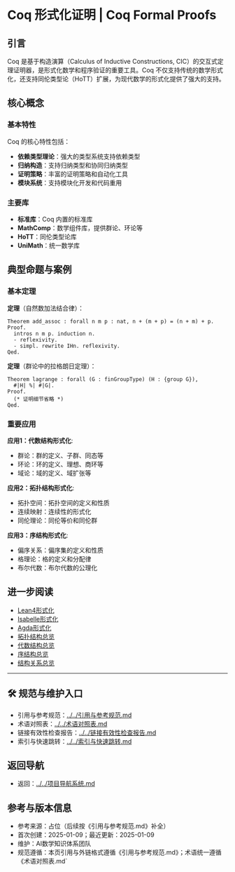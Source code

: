 # Coq 形式化证明 | Coq Formal Proofs

## 引言

Coq 是基于构造演算（Calculus of Inductive Constructions, CIC）的交互式定理证明器，是形式化数学和程序验证的重要工具。Coq 不仅支持传统的数学形式化，还支持同伦类型论（HoTT）扩展，为现代数学的形式化提供了强大的支持。

## 核心概念

### 基本特性

Coq 的核心特性包括：

- **依赖类型理论**：强大的类型系统支持依赖类型
- **归纳构造**：支持归纳类型和协同归纳类型
- **证明策略**：丰富的证明策略和自动化工具
- **模块系统**：支持模块化开发和代码重用

### 主要库

- **标准库**：Coq 内置的标准库
- **MathComp**：数学组件库，提供群论、环论等
- **HoTT**：同伦类型论库
- **UniMath**：统一数学库

## 典型命题与案例

### 基本定理

**定理**（自然数加法结合律）：

```coq
Theorem add_assoc : forall n m p : nat, n + (m + p) = (n + m) + p.
Proof.
  intros n m p. induction n.
  - reflexivity.
  - simpl. rewrite IHn. reflexivity.
Qed.
```

**定理**（群论中的拉格朗日定理）：

```coq
Theorem lagrange : forall (G : finGroupType) (H : {group G}),
  #|H| %| #|G|.
Proof.
  (* 证明细节省略 *)
Qed.
```

### 重要应用

**应用1：代数结构形式化**:

- 群论：群的定义、子群、同态等
- 环论：环的定义、理想、商环等
- 域论：域的定义、域扩张等

**应用2：拓扑结构形式化**:

- 拓扑空间：拓扑空间的定义和性质
- 连续映射：连续性的形式化
- 同伦理论：同伦等价和同伦群

**应用3：序结构形式化**:

- 偏序关系：偏序集的定义和性质
- 格理论：格的定义和分配律
- 布尔代数：布尔代数的公理化

## 进一步阅读

- [Lean4形式化](./Lean4形式化.md)
- [Isabelle形式化](./Isabelle形式化.md)
- [Agda形式化](./Agda形式化.md)
- [拓扑结构总览](../../01-拓扑结构/拓扑结构总览.md)
- [代数结构总览](../../02-代数结构/代数结构总览.md)
- [序结构总览](../../03-序结构/序结构总览.md)
- [结构关系总览](../../04-结构关系/结构关系总览.md)

---

## 🛠️ 规范与维护入口

- 引用与参考规范：[../../引用与参考规范.md](../../引用与参考规范.md)
- 术语对照表：[../../术语对照表.md](../../术语对照表.md)
- 链接有效性检查报告：[../../链接有效性检查报告.md](../../链接有效性检查报告.md)
- 索引与快速跳转：[../../索引与快速跳转.md](../../索引与快速跳转.md)

## 返回导航

- 返回：[../../项目导航系统.md](../../项目导航系统.md)

## 参考与版本信息

- 参考来源：占位（后续按《引用与参考规范.md》补全）
- 首次创建：2025-01-09；最近更新：2025-01-09
- 维护：AI数学知识体系团队
- 规范遵循：本页引用与外链格式遵循《引用与参考规范.md》；术语统一遵循《术语对照表.md`
